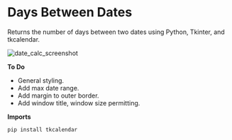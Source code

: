 # Days Between Dates
Returns the number of days between two dates using Python, Tkinter, and tkcalendar.

![date_calc_screenshot](https://user-images.githubusercontent.com/42113905/60554353-29037300-9d05-11e9-8d0c-e541a0adccd7.PNG)

<b>To Do</b>
- General styling.
- Add max date range.
- Add margin to outer border.
- Add window title, window size permitting.

<b>Imports</b>
```
pip install tkcalendar
```
